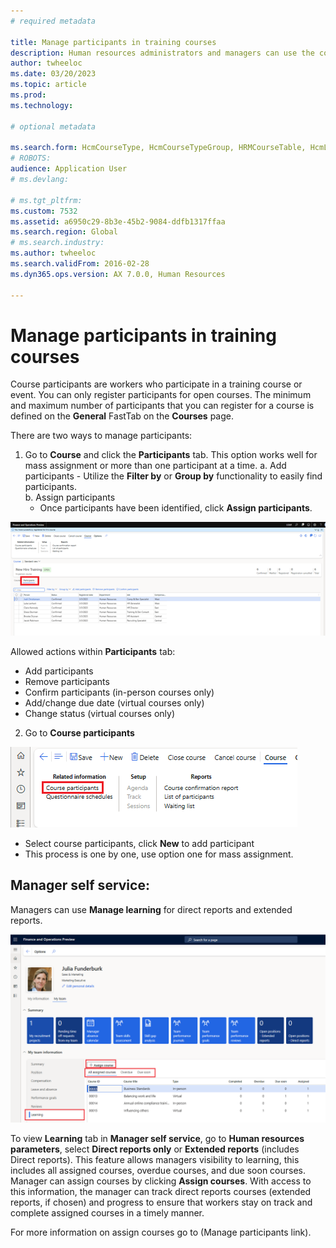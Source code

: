 ```yaml
---
# required metadata

title: Manage participants in training courses
description: Human resources administrators and managers can use the courses features to maintain information about course participants.
author: twheeloc
ms.date: 03/20/2023
ms.topic: article
ms.prod: 
ms.technology: 

# optional metadata

ms.search.form: HcmCourseType, HcmCourseTypeGroup, HRMCourseTable, HcmLearningWorkspace
# ROBOTS: 
audience: Application User
# ms.devlang: 

# ms.tgt_pltfrm: 
ms.custom: 7532
ms.assetid: a6950c29-8b3e-45b2-9084-ddfb1317ffaa
ms.search.region: Global
# ms.search.industry: 
ms.author: twheeloc
ms.search.validFrom: 2016-02-28
ms.dyn365.ops.version: AX 7.0.0, Human Resources

---
```


# Manage participants in training courses

Course participants are workers who participate in a training course or event. You can only register participants for open courses. The minimum and maximum number of 
participants that you can register for a course is defined on the **General** FastTab on the **Courses** page.

There are two ways to manage participants: 

1. Go to **Course** and click the **Participants** tab. This option works well for mass assignment or more than one participant at a time. 
   a. Add participants 
       - Utilize the **Filter by** or **Group by** functionality to easily find participants.  
   b. Assign participants  
      - Once participants have been identified, click **Assign participants**. 

 [![Assign participants.](./media/Assign-part1.png)](./media/Assign-part1.png)

Allowed actions within **Participants** tab:  
 - Add participants 
 - Remove participants 
 - Confirm participants (in-person courses only) 
 - Add/change due date (virtual courses only) 
 - Change status (virtual courses only) 

 
2. Go to **Course participants** 

 [![Course participants.](./media/Course-part2.png)](./media/Course-part2.png) 

 - Select course participants, click **New** to add participant 
 - This process is one by one, use option one for mass assignment.  

## Manager self service: 
Managers can use **Manage learning** for direct reports and extended reports.   

 [![Manager self service.](./media/Manager-self3.png)](./media/Manager-self3.png) 

To view **Learning** tab in **Manager self service**, go to **Human resources parameters**, select **Direct reports only** or **Extended reports** (includes Direct reports). This feature allows managers visibility to learning, this includes all assigned courses, overdue courses, and due soon courses. Manager can assign courses by clicking **Assign courses**. With access to this information, the manager can track direct reports courses (extended reports, if chosen) and progress to ensure that 
workers stay on track and complete assigned courses in a timely manner.  

For more information on assign courses go to (Manage participants link). 
